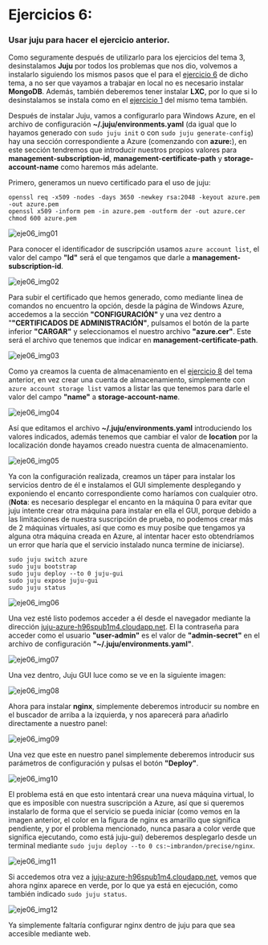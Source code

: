 # Ejercicios 6:
### Usar juju para hacer el ejercicio anterior.

Como seguramente después de utilizarlo para los ejercicios del tema 3, desinstalamos **Juju** por todos los problemas que nos dio, volvemos a instalarlo siguiendo los mismos pasos que el para el [ejercicio 6](https://github.com/germaaan/IV_GMM/blob/master/TEMA3/ejercicio06.md) de dicho tema, a no ser que vayamos a trabajar en local no es necesario instalar **MongoDB**. Además, también deberemos tener instalar **LXC**, por lo que si lo desinstalamos se instala como en el [ejercicio 1](https://github.com/germaaan/IV_GMM/blob/master/TEMA3/ejercicio01.md) del mismo tema también.

Después de instalar Juju, vamos a configurarlo para Windows Azure, en el archivo de configuración **~/.juju/environments.yaml** (da igual que lo hayamos generado con `sudo juju init` o con `sudo juju generate-config`) hay una sección correspondiente a Azure (comenzando con **azure:**), en este sección tendremos que introducir nuestros propios valores para **management-subscription-id**, **management-certificate-path** y **storage-account-name** como haremos más adelante.

Primero, generamos un nuevo certificado para el uso de juju:

```
openssl req -x509 -nodes -days 3650 -newkey rsa:2048 -keyout azure.pem -out azure.pem
openssl x509 -inform pem -in azure.pem -outform der -out azure.cer
chmod 600 azure.pem
```

![eje06_img01](imagenes/eje06_img01.png)

Para conocer el identificador de suscripción usamos `azure account list`, el valor del campo **"Id"** será el que tengamos que darle a **management-subscription-id**. 

![eje06_img02](imagenes/eje06_img02.png)

Para subir el certificado que hemos generado, como mediante linea de comandos no encuentro la opción, desde la página de Windows Azure, accedemos a la sección **"CONFIGURACIÓN"** y una vez dentro a "**"CERTIFICADOS DE ADMINISTRACIÓN"**, pulsamos el botón de la parte inferior **"CARGAR"** y seleccionamos el nuestro archivo **"azure.cer"**. Este será el archivo que tenemos que indicar en **management-certificate-path**.

![eje06_img03](imagenes/eje06_img03.png)

Como ya creamos la cuenta de almacenamiento en el [ejercicio 8](https://github.com/germaaan/IV_GMM/blob/master/TEMA4/ejercicio08.md) del tema anterior, en vez crear una cuenta de almacenamiento, simplemente con `azure account storage list` vamos a listar las que tenemos para darle el valor del campo **"name"** a **storage-account-name**.

![eje06_img04](imagenes/eje06_img04.png)

Así que editamos el archivo **~/.juju/environments.yaml** introduciendo los valores indicados, además tenemos que cambiar el valor de **location** por la localización donde hayamos creado nuestra cuenta de almacenamiento.

![eje06_img05](imagenes/eje06_img05.png)

Ya con la configuración realizada, creamos un táper para instalar los servicios dentro de él e instalamos el GUI simplemente desplegando y exponiendo el encanto correspondiente como haríamos con cualquier otro. (**Nota**: es necesario desplegar el encanto en la máquina 0 para evitar que juju intente crear otra máquina para instalar en ella el GUI, porque debido a las limitaciones de nuestra suscripción de prueba, no podemos crear más de 2 máquinas virtuales, así que como es muy posibe que tengamos ya alguna otra máquina creada en Azure, al intentar hacer esto obtendríamos un error que haría que el servicio instalado nunca termine de iniciarse).

```
sudo juju switch azure
sudo juju bootstrap
sudo juju deploy --to 0 juju-gui
sudo juju expose juju-gui
sudo juju status
```

![eje06_img06](imagenes/eje06_img06.png)

Una vez esté listo podemos acceder a él desde el navegador mediante la dirección [juju-azure-h96spub1m4.cloudapp.net](juju-azure-h96spub1m4.cloudapp.net). El la contraseña para acceder como el usuario **"user-admin"** es el valor de **"admin-secret"** en el archivo de configuración **"~/.juju/environments.yaml"**.

![eje06_img07](imagenes/eje06_img07.png)

Una vez dentro, Juju GUI luce como se ve en la siguiente imagen:

![eje06_img08](imagenes/eje06_img08.png)

Ahora para instalar **nginx**, simplemente deberemos introducir su nombre en el buscador de arriba a la izquierda, y nos aparecerá para añadirlo directamente a nuestro panel:

![eje06_img09](imagenes/eje06_img09.png)

Una vez que este en nuestro panel simplemente deberemos introducir sus parámetros de configuración y pulsas el botón **"Deploy"**.

![eje06_img10](imagenes/eje06_img10.png)

El problema está en que esto intentará crear una nueva máquina virtual, lo que es imposible con nuestra suscripción a Azure, así que si queremos instalarlo de forma que el servicio se pueda iniciar (como vemos en la imagen anterior, el color en la figura de nginx es amarillo que significa pendiente, y por el problema mencionado, nunca pasara a color verde que significa ejecutando, como está juju-gui) deberemos desplegarlo desde un terminal mediante `sudo juju deploy --to 0 cs:~imbrandon/precise/nginx`.

![eje06_img11](imagenes/eje06_img11.png)

Si accedemos otra vez a [juju-azure-h96spub1m4.cloudapp.net](juju-azure-h96spub1m4.cloudapp.net), vemos que ahora nginx aparece en verde, por lo que ya está en ejecución, como también indicado `sudo juju status`.

![eje06_img12](imagenes/eje06_img12.png)

Ya simplemente faltaría configurar nginx dentro de juju para que sea accesible mediante web.
